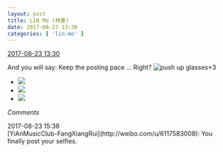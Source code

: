 ```yaml
---
layout: post
title: LIN Mo (林墨)
date: 2017-08-23 13:30
categories: [ 'lin-mo' ]
---
```


<div class="weibo-info">
  <a href="http://weibo.com/6108312042/Fiq2y5mxz">2017-08-23 13:30</a>
</div>

And you will say: Keep the posting pace … Right? ![push up glasses](http://img.t.sinajs.cn/t4/appstyle/expression/ext/normal/fc/moren_bbjdnew_org.png)×3

<!-- more -->

<ul class="weibo-pic-list-1">
  <li class="weibo-pic">
    <a href="http://wx3.sinaimg.cn/mw690/006FnQZYly1fitlfi0xnvj30ci0m8wfo.jpg"><img src="//wx3.sinaimg.cn/thumb150/006FnQZYly1fitlfi0xnvj30ci0m8wfo.jpg" /></a>
  </li>
  <li class="weibo-pic">
    <a href="http://wx3.sinaimg.cn/mw690/006FnQZYly1fitlfj7v02j30k00zk1ce.jpg"><img src="//wx3.sinaimg.cn/thumb150/006FnQZYly1fitlfj7v02j30k00zk1ce.jpg" /></a>
  </li>
  <li class="weibo-pic">
    <a href="http://wx4.sinaimg.cn/mw690/006FnQZYly1fitlfhkxunj30k00zkar8.jpg"><img src="//wx4.sinaimg.cn/thumb150/006FnQZYly1fitlfhkxunj30k00zkar8.jpg" /></a>
  </li>
</ul>

*Comments*

<div class="weibo-info">2017-08-23 15:38</div>
[YiAnMusicClub-FangXiangRui](http://weibo.com/u/6117583008): You finally post your selfies.
